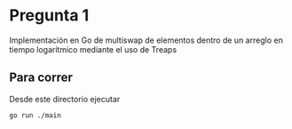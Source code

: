 # Pregunta 1

Implementación en Go de multiswap de elementos dentro de un arreglo en tiempo logarítmico mediante el uso de Treaps

## Para correr
Desde este directorio ejecutar

```go run ./main```